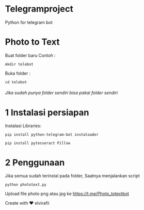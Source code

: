 # Telegramproject
Python for telegram bot

# Photo to Text
Buat folder baru Contoh : 
```
mkdir telebot
```

Buka folder : 
```
cd telebot
```
###### Jika sudah punya folder sendiri bisa pakai folder sendiri

# 1 Instalasi persiapan
Instalasi Libraries:
```
pip install python-telegram-bot instaloader
```
```
pip install pytesseract Pillow
```

# 2 Penggunaan
Jika semua sudah terinstal pada folder,
Saatnya menjalankan script
```
python phototext.py
```

Upload file photo png atau jpg ke https://t.me/Photo_totextbot





Create with ❤️
elvirafii
